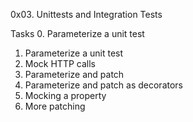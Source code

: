 ﻿0x03. Unittests and Integration Tests


Tasks
0. Parameterize a unit test
1. Parameterize a unit test
2. Mock HTTP calls
3. Parameterize and patch
4. Parameterize and patch as decorators
5. Mocking a property
6. More patching
